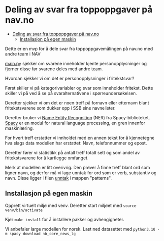 # Deling av svar fra toppoppgaver på nav.no

- [Deling av svar fra toppoppgaver på nav.no](#deling-av-svar-fra-toppoppgaver-på-navno)
  - [Installasjon på egen maskin](#installasjon-på-egen-maskin)


Dette er en mvp for å dele svar fra toppoppgavemålingen på nav.no med andre team i NAV

[main.py](main.py) sjekker om svarene inneholder kjente personopplysninger og fjerner disse før svarene deles med andre team.

Hvordan sjekker vi om det er personopplysninger i fritekstsvar?

Først skiller vi på kategorivariabler og svar som inneholder  fritekst. Dette skiller vi på ved å se på svaralternativene i spørreundersøkelsen.

Deretter sjekker vi om det er noen treff på fornavn eller etternavn blant fritekstsvarene som dukker opp i SSB sine navnelister.

Deretter bruker vi [Name Entity Recognition](https://en.wikipedia.org/wiki/Named-entity_recognition) (NER) fra Spacy-biblioteket. [Spacy](https://spacy.io/) er en modul for natural language processing, en gren innenfor maskinlæring. 

For hvert treff erstatter vi innholdet med en annen tekst for å kjennetegne hva slags data modellen har erstattet: Navn, telefonnummer og epost.

Deretter fører vi statistikk på antall treff totalt sett og som andel av fritekstsvarene for å kartlegge omfanget.

Merk at modellen er litt overivrig. Den prøver å finne treff blant ord som ligner navn, og derfor må vi lage unntak for ord som er verb, substantiv og navn. Disse ligger i filen [unntak](patterns/unntak.txt) i mappen "patterns".

## Installasjon på egen maskin

Opprett virtuelt miljø med venv. Deretter start miljøet med `source venv/bin/activate`

Kjør `make install` for å installere pakker og avhengigheter.

Vi anbefaler large modellen for norsk. Last ned datasettet med `python3.10 -m spacy download nb_core_news_lg`

